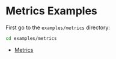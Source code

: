 # Metrics Examples

First go to the `examples/metrics` directory:

```sh
cd examples/metrics
```

- [Metrics](./metrics.md)
